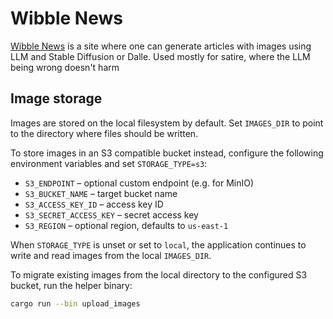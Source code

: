# Wibble News

[Wibble News](https://wibble.news) is a site where one can generate articles with images using LLM and Stable Diffusion or Dalle. Used mostly for satire, where the LLM being wrong doesn't harm

## Image storage

Images are stored on the local filesystem by default. Set `IMAGES_DIR` to
point to the directory where files should be written.

To store images in an S3 compatible bucket instead, configure the following
environment variables and set `STORAGE_TYPE=s3`:

- `S3_ENDPOINT` – optional custom endpoint (e.g. for MinIO)
- `S3_BUCKET_NAME` – target bucket name
- `S3_ACCESS_KEY_ID` – access key ID
- `S3_SECRET_ACCESS_KEY` – secret access key
- `S3_REGION` – optional region, defaults to `us-east-1`

When `STORAGE_TYPE` is unset or set to `local`, the application continues to
write and read images from the local `IMAGES_DIR`.

To migrate existing images from the local directory to the configured S3
bucket, run the helper binary:

```bash
cargo run --bin upload_images
```